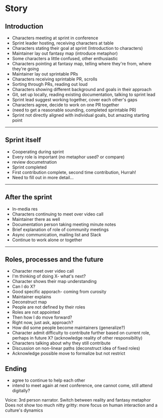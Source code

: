 # Story

## Introduction
* Characters meeting at sprint in conference
* Sprint leader hosting, receiving characters at table
* Characters stating their goal at sprint (Introduction to characters)
* Maintainer lay out fantasy map (introduce metaphor)
* Some characters a little confused, other enthusiastic
* Characters pointing at fantasy map, telling where they're from, where they're going
* Maintainer lay out sprintable PRs
* Characters receiving sprintable PR, scrolls
* Sorting through PRs, reading out loud
* Characters showing different background and goals in their approach
* Git, set up locally, reading existing documentation, talking to sprint lead
* Sprint lead suggest working together, cover each other's gaps
* Characters agree, decide to work on one PR together
* (need to get a reasonable sounding, completed sprintable PR)
* Sprint not directly aligned with individual goals, but amazing starting point

---
## Sprint itself
* Cooperating during sprint
* Every role is important (no metaphor used? or compare)
* review documetnation
* Sprint completed
* First contribution complete, second time contribution, Hurrah!
* Need to fill out in more detail...

---
## After the sprint
* In-media res
* Characters continuing to meet over video call
* Maintainer there as well
* Documentation person taking meeting minute notes
* Brief explanation of role of community meetings
* Async communication, mailing list and Slack
* Continue to work alone or together

---
## Roles, processes and the future
* Character meet over video call
* I'm thinking of doing X- what's next?
* Character shows their map understanding
* Can I do X?
* Good specific apporach- coming from curosity
* Maintainer explains
* Deconstruct map
* People are not defined by their roles
* Roles are not appointed
* Then how I do move forward?
* Right now, just ask, approach?
* How did some people become maintainers (generalize?)
* Character admit difficulty to contribute further based on current role, perhaps in future X? (acknowledge reality of other responsibiltiy)
* Characters talking about why they still contribute
* Discussion on non-linear paths (deconstruct idea of fixed roles)
* Acknowledge possible move to formalize but not restrict

## Ending
* agree to continue to help each other
* intend to meet again at next conference, one cannot come, still attend digitally?

Voice: 3rd person narrator. Switch between reality and fantasy metaphor
Does not show too much nitty gritty: more focus on human interaction and a culture's dynamics